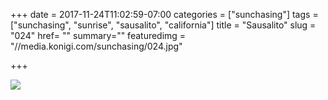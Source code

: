 +++
date = 2017-11-24T11:02:59-07:00
categories = ["sunchasing"]
tags = ["sunchasing", "sunrise", "sausalito", "california"]
title = "Sausalito"
slug = "024"
href= ""
summary=""
featuredimg = "//media.konigi.com/sunchasing/024.jpg"

+++

<img src="//media.konigi.com/sunchasing/024.jpg" />
